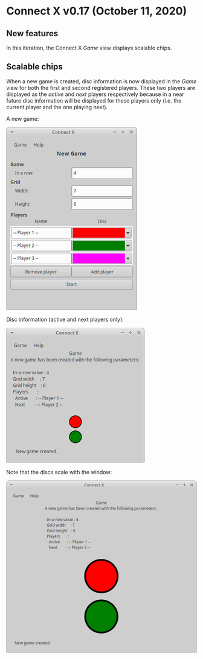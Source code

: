 # Connect X v0.17 (October 11, 2020)

## New features

In this iteration, the Connect X _Game_ view displays scalable chips.


## Scalable chips

When a new game is created, disc information is now displayed in the _Game_ view for both the first and
second registered players. These two players are displayed as the _active_ and _next_ players respectively
because in a near future disc information will be displayed for these players only (i.e. the current
player and the one playing next).

A new game:

![A new game](./newgame.png)

Disc information (active and next players only):

![Discs](./discs.png)

Note that the discs scale with the window:

![Discs scaling](./scaling.png)

